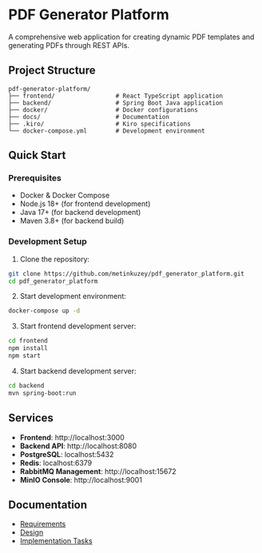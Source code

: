 # PDF Generator Platform

A comprehensive web application for creating dynamic PDF templates and generating PDFs through REST APIs.

## Project Structure

```
pdf-generator-platform/
├── frontend/                 # React TypeScript application
├── backend/                  # Spring Boot Java application
├── docker/                   # Docker configurations
├── docs/                     # Documentation
├── .kiro/                    # Kiro specifications
└── docker-compose.yml        # Development environment
```

## Quick Start

### Prerequisites
- Docker & Docker Compose
- Node.js 18+ (for frontend development)
- Java 17+ (for backend development)
- Maven 3.8+ (for backend build)

### Development Setup

1. Clone the repository:
```bash
git clone https://github.com/metinkuzey/pdf_generator_platform.git
cd pdf_generator_platform
```

2. Start development environment:
```bash
docker-compose up -d
```

3. Start frontend development server:
```bash
cd frontend
npm install
npm start
```

4. Start backend development server:
```bash
cd backend
mvn spring-boot:run
```

## Services

- **Frontend**: http://localhost:3000
- **Backend API**: http://localhost:8080
- **PostgreSQL**: localhost:5432
- **Redis**: localhost:6379
- **RabbitMQ Management**: http://localhost:15672
- **MinIO Console**: http://localhost:9001

## Documentation

- [Requirements](.kiro/specs/pdf-generator-platform/requirements.md)
- [Design](.kiro/specs/pdf-generator-platform/design.md)
- [Implementation Tasks](.kiro/specs/pdf-generator-platform/tasks.md)